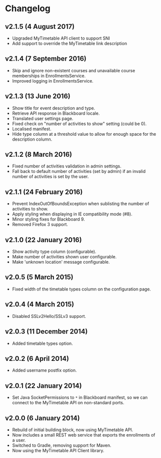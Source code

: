 # Changelog

## v2.1.5 (4 August 2017)

* Upgraded MyTimetable API client to support SNI
* Add support to override the MyTimetable link description

## v2.1.4 (7 September 2016)

* Skip and ignore non-existent courses and unavailable course memberships in EnrollmentsService.
* Improved logging in EnrollmentsService.

## v2.1.3 (13 June 2016)

* Show title for event description and type.
* Retrieve API response in Blackboard locale.
* Translated user settings page.
* Fixed check on "number of activities to show" setting (could be 0).
* Localised manifest.
* Hide type column at a threshold value to allow for enough space for the description column.

## v2.1.2 (8 March 2016)

* Fixed number of activities validation in admin settings.
* Fall back to default number of activities (set by admin) if an invalid number of activities is set by the user.

## v2.1.1 (24 February 2016)

* Prevent IndexOutOfBoundsException when sublisting the number of activities to show.
* Apply styling when displaying in IE compatibility mode (#8).
* Minor styling fixes for Blackboard 9.
* Removed Firefox 3 support.

## v2.1.0 (22 January 2016)

* Show activity type column (configurable).
* Make number of activities shown user configurable.
* Make 'unknown location' message configurable.

## v2.0.5 (5 March 2015)

* Fixed width of the timetable types column on the configuration page.

## v2.0.4 (4 March 2015)

* Disabled SSLv2Hello/SSLv3 support.

## v2.0.3 (11 December 2014)

* Added timetable types option.

## v2.0.2 (6 April 2014)

* Added username postfix option.

## v2.0.1 (22 January 2014)

* Set Java SocketPermissions to `*` in Blackboard manifest, so we can connect to the MyTimetable API on non-standard ports.

## v2.0.0 (6 January 2014)

* Rebuild of initial building block, now using MyTimetable API.
* Now includes a small REST web service that exports the enrollments of a user.
* Switched to Gradle, removing support for Maven.
* Now using the MyTimetable API Client library.
